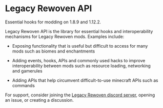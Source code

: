 # Legacy Rewoven API



Essential hooks for modding on 1.8.9 and 1.12.2.



Legacy Rewoven API is the library for essential hooks and interoperability mechanisms for Legacy Rewoven mods. Examples include:



- Exposing functionality that is useful but difficult to access for many mods such as biomes and enchantments

- Adding events, hooks, APIs and commonly used hacks to improve interoperability between mods such as resource loading, networking and gamerules

- Adding APIs that help circumvent difficult-to-use minecraft APIs such as commands



For support, consider joining the [Legacy Rewoven discord server](https://discord.gg/K9U4PfmFfp), opening an issue, or creating a discussion.



